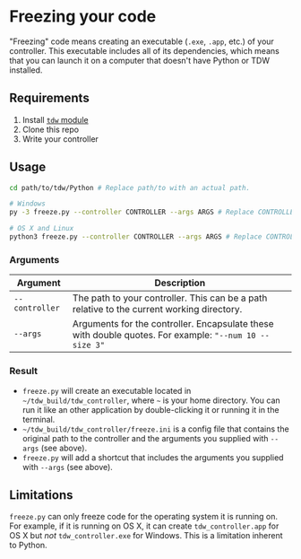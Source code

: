 # Freezing your code

"Freezing" code means creating an executable (`.exe`, `.app`, etc.) of your controller. This executable includes all of its dependencies, which means that you can launch it on a computer that doesn't have Python or TDW installed.

## Requirements

1. Install [`tdw` module](../python/tdw.md)
2. Clone this repo
3. Write your controller

## Usage

```bash
cd path/to/tdw/Python # Replace path/to with an actual path.
```

```bash
# Windows
py -3 freeze.py --controller CONTROLLER --args ARGS # Replace CONTROLLER and ARGS.

# OS X and Linux
python3 freeze.py --controller CONTROLLER --args ARGS # Replace CONTROLLER and ARGS.
```

### Arguments

| Argument       | Description                                                  |
| -------------- | ------------------------------------------------------------ |
| `--controller` | The path to your controller. This can be a path relative to the current working directory. |
| `--args`       | Arguments for the controller. Encapsulate these with double quotes. For example: `"--num 10 --size 3"` |

### Result

- `freeze.py` will create an executable located in `~/tdw_build/tdw_controller`, where `~` is your home directory. You can run it like an other application by double-clicking it or running it in the terminal.
- `~/tdw_build/tdw_controller/freeze.ini` is a config file that contains the original path to the controller and the arguments you supplied with `--args` (see above).
- `freeze.py` will add a shortcut that includes the arguments you supplied with `--args` (see above).

## Limitations

`freeze.py` can only freeze code for the operating system it is running on. For example, if it is running on OS X, it can create `tdw_controller.app` for OS X but *not* `tdw_controller.exe` for Windows. This is a limitation inherent to Python.